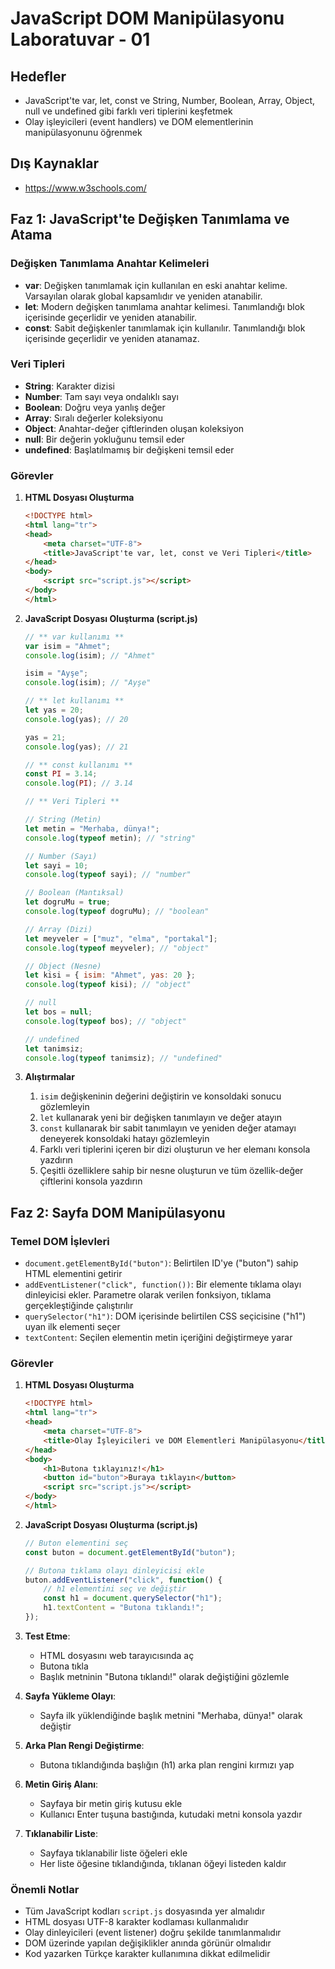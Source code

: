 # JavaScript DOM Manipülasyonu Laboratuvar - 01

## Hedefler
- JavaScript'te var, let, const ve String, Number, Boolean, Array, Object, null ve undefined gibi farklı veri tiplerini keşfetmek
- Olay işleyicileri (event handlers) ve DOM elementlerinin manipülasyonunu öğrenmek

## Dış Kaynaklar
- https://www.w3schools.com/

## Faz 1: JavaScript'te Değişken Tanımlama ve Atama

### Değişken Tanımlama Anahtar Kelimeleri
- **var**: Değişken tanımlamak için kullanılan en eski anahtar kelime. Varsayılan olarak global kapsamlıdır ve yeniden atanabilir.
- **let**: Modern değişken tanımlama anahtar kelimesi. Tanımlandığı blok içerisinde geçerlidir ve yeniden atanabilir.
- **const**: Sabit değişkenler tanımlamak için kullanılır. Tanımlandığı blok içerisinde geçerlidir ve yeniden atanamaz.

### Veri Tipleri
- **String**: Karakter dizisi
- **Number**: Tam sayı veya ondalıklı sayı
- **Boolean**: Doğru veya yanlış değer
- **Array**: Sıralı değerler koleksiyonu
- **Object**: Anahtar-değer çiftlerinden oluşan koleksiyon
- **null**: Bir değerin yokluğunu temsil eder
- **undefined**: Başlatılmamış bir değişkeni temsil eder

### Görevler

1. **HTML Dosyası Oluşturma**
   ```html
   <!DOCTYPE html>
   <html lang="tr">
   <head>
       <meta charset="UTF-8">
       <title>JavaScript'te var, let, const ve Veri Tipleri</title>
   </head>
   <body>
       <script src="script.js"></script>
   </body>
   </html>
   ```

2. **JavaScript Dosyası Oluşturma (script.js)**
   ```javascript
   // ** var kullanımı **
   var isim = "Ahmet";
   console.log(isim); // "Ahmet"

   isim = "Ayşe";
   console.log(isim); // "Ayşe"

   // ** let kullanımı **
   let yas = 20;
   console.log(yas); // 20

   yas = 21;
   console.log(yas); // 21

   // ** const kullanımı **
   const PI = 3.14;
   console.log(PI); // 3.14

   // ** Veri Tipleri **

   // String (Metin)
   let metin = "Merhaba, dünya!";
   console.log(typeof metin); // "string"

   // Number (Sayı)
   let sayi = 10;
   console.log(typeof sayi); // "number"

   // Boolean (Mantıksal)
   let dogruMu = true;
   console.log(typeof dogruMu); // "boolean"

   // Array (Dizi)
   let meyveler = ["muz", "elma", "portakal"];
   console.log(typeof meyveler); // "object"

   // Object (Nesne)
   let kisi = { isim: "Ahmet", yas: 20 };
   console.log(typeof kisi); // "object"

   // null
   let bos = null;
   console.log(typeof bos); // "object"

   // undefined
   let tanimsiz;
   console.log(typeof tanimsiz); // "undefined"
   ```

3. **Alıştırmalar**
   1. `isim` değişkeninin değerini değiştirin ve konsoldaki sonucu gözlemleyin
   2. `let` kullanarak yeni bir değişken tanımlayın ve değer atayın
   3. `const` kullanarak bir sabit tanımlayın ve yeniden değer atamayı deneyerek konsoldaki hatayı gözlemleyin
   4. Farklı veri tiplerini içeren bir dizi oluşturun ve her elemanı konsola yazdırın
   5. Çeşitli özelliklere sahip bir nesne oluşturun ve tüm özellik-değer çiftlerini konsola yazdırın

## Faz 2: Sayfa DOM Manipülasyonu

### Temel DOM İşlevleri
- `document.getElementById("buton")`: Belirtilen ID'ye ("buton") sahip HTML elementini getirir
- `addEventListener("click", function())`: Bir elemente tıklama olayı dinleyicisi ekler. Parametre olarak verilen fonksiyon, tıklama gerçekleştiğinde çalıştırılır
- `querySelector("h1")`: DOM içerisinde belirtilen CSS seçicisine ("h1") uyan ilk elementi seçer
- `textContent`: Seçilen elementin metin içeriğini değiştirmeye yarar

### Görevler

1. **HTML Dosyası Oluşturma**
   ```html
   <!DOCTYPE html>
   <html lang="tr">
   <head>
       <meta charset="UTF-8">
       <title>Olay İşleyicileri ve DOM Elementleri Manipülasyonu</title>
   </head>
   <body>
       <h1>Butona tıklayınız!</h1>
       <button id="buton">Buraya tıklayın</button>
       <script src="script.js"></script>
   </body>
   </html>
   ```

2. **JavaScript Dosyası Oluşturma (script.js)**
   ```javascript
   // Buton elementini seç
   const buton = document.getElementById("buton");

   // Butona tıklama olayı dinleyicisi ekle
   buton.addEventListener("click", function() {
       // h1 elementini seç ve değiştir
       const h1 = document.querySelector("h1");
       h1.textContent = "Butona tıklandı!";
   });
   ```

3. **Test Etme**: 
   - HTML dosyasını web tarayıcısında aç
   - Butona tıkla
   - Başlık metninin "Butona tıklandı!" olarak değiştiğini gözlemle

4. **Sayfa Yükleme Olayı**: 
   - Sayfa ilk yüklendiğinde başlık metnini "Merhaba, dünya!" olarak değiştir

5. **Arka Plan Rengi Değiştirme**: 
   - Butona tıklandığında başlığın (h1) arka plan rengini kırmızı yap

6. **Metin Giriş Alanı**: 
   - Sayfaya bir metin giriş kutusu ekle
   - Kullanıcı Enter tuşuna bastığında, kutudaki metni konsola yazdır

7. **Tıklanabilir Liste**: 
   - Sayfaya tıklanabilir liste öğeleri ekle
   - Her liste öğesine tıklandığında, tıklanan öğeyi listeden kaldır

### Önemli Notlar
- Tüm JavaScript kodları `script.js` dosyasında yer almalıdır
- HTML dosyası UTF-8 karakter kodlaması kullanmalıdır
- Olay dinleyicileri (event listener) doğru şekilde tanımlanmalıdır
- DOM üzerinde yapılan değişiklikler anında görünür olmalıdır
- Kod yazarken Türkçe karakter kullanımına dikkat edilmelidir 